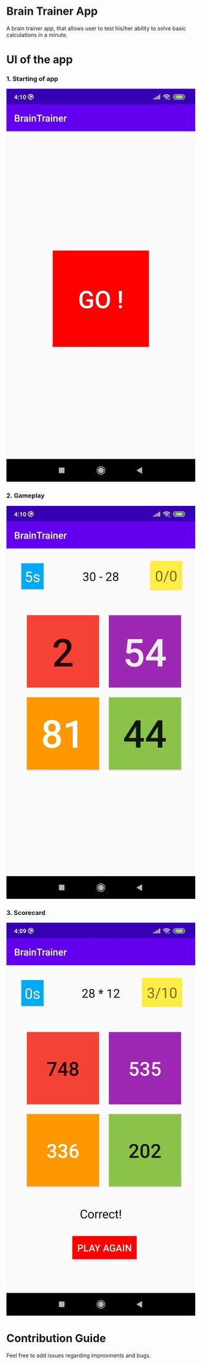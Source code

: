 # Brain Trainer App
A brain trainer app, that allows user to test his/her ability
to solve basic calculations in a minute.

# UI of the app

### 1. Starting of app
![](./assests/home.jpeg)

### 2. Gameplay
![](./assests/gameplay.jpeg)

### 3. Scorecard
![](./assests/final.jpeg)


# Contribution Guide
Feel free to add issues regarding improvments and bugs.

